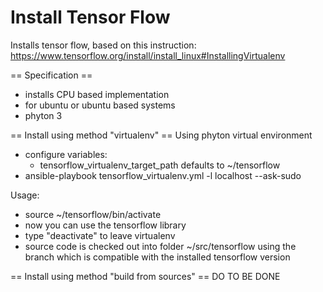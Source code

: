 # Install Tensor Flow
Installs tensor flow, based on this instruction:
https://www.tensorflow.org/install/install_linux#InstallingVirtualenv

== Specification ==

* installs CPU based implementation
* for ubuntu or ubuntu based systems
* phyton 3

== Install using method "virtualenv" ==
Using phyton virtual environment

* configure variables:
  * tensorflow_virtualenv_target_path defaults to ~/tensorflow
* ansible-playbook tensorflow_virtualenv.yml -l localhost --ask-sudo

Usage:

* source ~/tensorflow/bin/activate
* now you can use the tensorflow library
* type "deactivate" to leave virtualenv
* source code is checked out into folder ~/src/tensorflow using the branch which is
  compatible with the installed tensorflow version

== Install using method "build from sources" ==
 DO TO BE DONE
